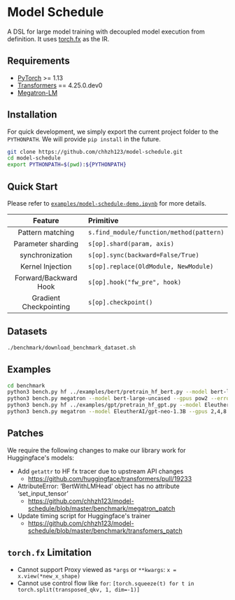 # Model Schedule

A DSL for large model training with decoupled model execution from definition. It uses [torch.fx](https://pytorch.org/docs/stable/fx.html) as the IR.


## Requirements
* [PyTorch](https://pytorch.org/) >= 1.13
* [Transformers](https://github.com/huggingface/transformers) == 4.25.0.dev0
* [Megatron-LM](https://github.com/NVIDIA/Megatron-LM)


## Installation
For quick development, we simply export the current project folder to the `PYTHONPATH`. We will provide `pip install` in the future.

```bash
git clone https://github.com/chhzh123/model-schedule.git
cd model-schedule
export PYTHONPATH=$(pwd):${PYTHONPATH}
```


## Quick Start
Please refer to [`examples/model-schedule-demo.ipynb`](examples/model-schedule-demo.ipynb) for more details.

| Feature | Primitive |
| :--: | :-- |
| Pattern matching | `s.find_module/function/method(pattern)` |
| Parameter sharding | `s[op].shard(param, axis)` |
| synchronization | `s[op].sync(backward=False/True)` |
| Kernel Injection | `s[op].replace(OldModule, NewModule)` |
| Forward/Backward Hook | `s[op].hook("fw_pre", hook)` |
| Gradient Checkpointing | `s[op].checkpoint()` |


## Datasets
```bash
./benchmark/download_benchmark_dataset.sh
```


## Examples
```bash
cd benchmark
python3 bench.py hf ../examples/bert/pretrain_hf_bert.py --model bert-large-uncased --gpus pow2 --error-stop --disable-flash-attn
python3 bench.py megatron --model bert-large-uncased --gpus pow2 --error-stop
python3 bench.py hf ../examples/gpt/pretrain_hf_gpt.py --model EleutherAI/gpt-neo-1.3B --gpus 2,4,8 --seq-len 1024 --batch-size "n//2" --error-stop --disable-flash-attn
python3 bench.py megatron --model EleutherAI/gpt-neo-1.3B --gpus 2,4,8 --seq-len 1024 --batch-size "n//2" --error-stop --disable-fuse-kernels
```


## Patches
We require the following changes to make our library work for Huggingface's models:
* Add `getattr` to HF fx tracer due to upstream API changes
    * https://github.com/huggingface/transformers/pull/19233
* AttributeError: ‘BertWithLMHead’ object has no attribute ‘set_input_tensor’
    * https://github.com/chhzh123/model-schedule/blob/master/benchmark/megatron_patch
* Update timing script for Huggingface's trainer
    * https://github.com/chhzh123/model-schedule/blob/master/benchmark/transfomers_patch


## `torch.fx` Limitation
* Cannot support Proxy viewed as `*args` or `**kwargs`: `x = x.view(*new_x_shape)`
* Cannot use control flow like `for`: `[torch.squeeze(t) for t in torch.split(transposed_qkv, 1, dim=-1)]`

